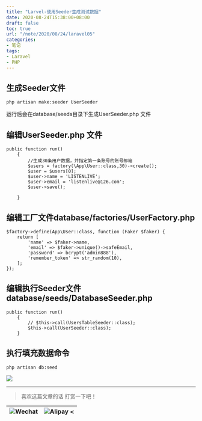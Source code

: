 ```yaml
---
title: "Larvel-使用Seeder生成测试数据"
date: 2020-08-24T15:38:00+08:00
draft: false
toc: true
url: "/note/2020/08/24/laravel05"
categories: 
- 笔记
tags: 
- Laravel
- PHP
---
```

## 生成Seeder文件
```
php artisan make:seeder UserSeeder
```
运行后会在database/seeds目录下生成UserSeeder.php 文件   
## 编辑UserSeeder.php 文件
```
public function run()
    {
        //生成30条用户数据，并指定第一条账号的账号邮箱
        $users = factory(\App\User::class,30)->create();
        $user = $users[0];
        $user->name = 'LISTENLIVE';
        $user->email = 'listenlive@126.com';
        $user->save();

    }
```
## 编辑工厂文件database/factories/UserFactory.php
```
$factory->define(App\User::class, function (Faker $faker) {
    return [
        'name' => $faker->name,
        'email' => $faker->unique()->safeEmail,
        'password' => bcrypt('admin888'),
        'remember_token' => str_random(10),
    ];
});
```
## 编辑执行Seeder文件database/seeds/DatabaseSeeder.php
```
public function run()
    {
        // $this->call(UsersTableSeeder::class);
        $this->call(UserSeeder::class);
    }
```
## 执行填充数据命令
```
php artisan db:seed
```
![](/images/note/202008241550.png)
___
> 喜欢这篇文章的话 打赏一下吧！ 

| ![Wechat](/images/pay/eb05acdaec967.png)  | ![Alipay <](/images/pay/0831de845.png) |
| --------   | -----:  |
